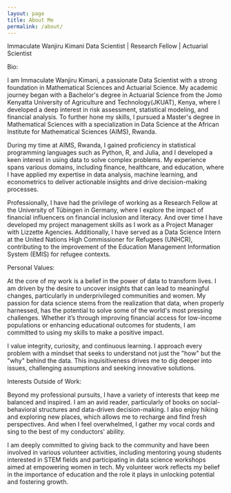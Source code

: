 ```yaml
---
layout: page
title: About Me
permalink: /about/
---
```


Immaculate Wanjiru Kimani
Data Scientist | Research Fellow | Actuarial Scientist

Bio:

I am Immaculate Wanjiru Kimani, a passionate Data Scientist with a strong foundation in Mathematical Sciences and Actuarial Science. My academic journey began with a Bachelor's degree in Actuarial Science from the Jomo Kenyatta University of Agriculture and Technology(JKUAT), Kenya, where I developed a deep interest in risk assessment, statistical modeling, and financial analysis. To further hone my skills, I pursued a Master's degree in Mathematical Sciences with a specialization in Data Science at the African Institute for Mathematical Sciences (AIMS), Rwanda.

During my time at AIMS, Rwanda, I gained proficiency in statistical programming languages such as Python, R, and Julia, and I developed a keen interest in using data to solve complex problems. My experience spans various domains, including finance, healthcare, and education, where I have applied my expertise in data analysis, machine learning, and econometrics to deliver actionable insights and drive decision-making processes.

Professionally, I have had the privilege of working as a Research Fellow at the University of Tübingen in Germany, where I explore the impact of financial influencers on financial inclusion and literacy. And over time I have developed my project management skills as I work as a Project Manager with Lizzette Agencies. Additionally, I have served as a Data Science Intern at the United Nations High Commissioner for Refugees (UNHCR), contributing to the improvement of the Education Management Information System (EMIS) for refugee contexts. 

Personal Values:

At the core of my work is a belief in the power of data to transform lives. I am driven by the desire to uncover insights that can lead to meaningful changes, particularly in underprivileged communities and women. My passion for data science stems from the realization that data, when properly harnessed, has the potential to solve some of the world's most pressing challenges. Whether it’s through improving financial access for low-income populations or enhancing educational outcomes for students, I am committed to using my skills to make a positive impact.

I value integrity, curiosity, and continuous learning. I approach every problem with a mindset that seeks to understand not just the "how" but the "why" behind the data. This inquisitiveness drives me to dig deeper into issues, challenging assumptions and seeking innovative solutions.

Interests Outside of Work:

Beyond my professional pursuits, I have a variety of interests that keep me balanced and inspired. I am an avid reader, particularly of books on social-behavioral structures and data-driven decision-making. I also enjoy hiking and exploring new places, which allows me to recharge and find fresh perspectives. And when I feel overwhelmed, I gather my vocal cords and sing to the best of my conductors' ability.

I am deeply committed to giving back to the community and have been involved in various volunteer activities, including mentoring young students interested in STEM fields and participating in data science workshops aimed at empowering women in tech. My volunteer work reflects my belief in the importance of education and the role it plays in unlocking potential and fostering growth.

